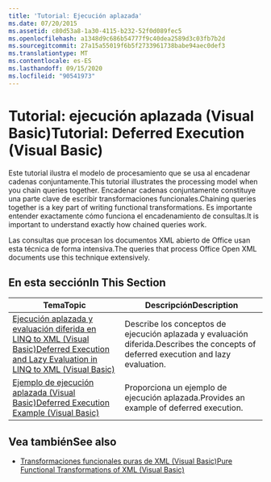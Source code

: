 ```yaml
---
title: 'Tutorial: Ejecución aplazada'
ms.date: 07/20/2015
ms.assetid: c80d53a8-1a30-4115-b232-52f0d089fec5
ms.openlocfilehash: a1348d9c686b54777f9c40dea2589d3c03fb7b2d
ms.sourcegitcommit: 27a15a55019f6b5f2733961738babe94aec0def3
ms.translationtype: MT
ms.contentlocale: es-ES
ms.lasthandoff: 09/15/2020
ms.locfileid: "90541973"
---
```

# <a name="tutorial-deferred-execution-visual-basic"></a><span data-ttu-id="de664-102">Tutorial: ejecución aplazada (Visual Basic)</span><span class="sxs-lookup"><span data-stu-id="de664-102">Tutorial: Deferred Execution (Visual Basic)</span></span>
<span data-ttu-id="de664-103">Este tutorial ilustra el modelo de procesamiento que se usa al encadenar cadenas conjuntamente.</span><span class="sxs-lookup"><span data-stu-id="de664-103">This tutorial illustrates the processing model when you chain queries together.</span></span> <span data-ttu-id="de664-104">Encadenar cadenas conjuntamente constituye una parte clave de escribir transformaciones funcionales.</span><span class="sxs-lookup"><span data-stu-id="de664-104">Chaining queries together is a key part of writing functional transformations.</span></span> <span data-ttu-id="de664-105">Es importante entender exactamente cómo funciona el encadenamiento de consultas.</span><span class="sxs-lookup"><span data-stu-id="de664-105">It is important to understand exactly how chained queries work.</span></span>  
  
 <span data-ttu-id="de664-106">Las consultas que procesan los documentos XML abierto de Office usan esta técnica de forma intensiva.</span><span class="sxs-lookup"><span data-stu-id="de664-106">The queries that process Office Open XML documents use this technique extensively.</span></span>  
  
## <a name="in-this-section"></a><span data-ttu-id="de664-107">En esta sección</span><span class="sxs-lookup"><span data-stu-id="de664-107">In This Section</span></span>  
  
|<span data-ttu-id="de664-108">Tema</span><span class="sxs-lookup"><span data-stu-id="de664-108">Topic</span></span>|<span data-ttu-id="de664-109">Descripción</span><span class="sxs-lookup"><span data-stu-id="de664-109">Description</span></span>|  
|-----------|-----------------|  
|[<span data-ttu-id="de664-110">Ejecución aplazada y evaluación diferida en LINQ to XML (Visual Basic)</span><span class="sxs-lookup"><span data-stu-id="de664-110">Deferred Execution and Lazy Evaluation in LINQ to XML (Visual Basic)</span></span>](../../../../standard/linq/deferred-execution-lazy-evaluation.md)|<span data-ttu-id="de664-111">Describe los conceptos de ejecución aplazada y evaluación diferida.</span><span class="sxs-lookup"><span data-stu-id="de664-111">Describes the concepts of deferred execution and lazy evaluation.</span></span>|  
|[<span data-ttu-id="de664-112">Ejemplo de ejecución aplazada (Visual Basic)</span><span class="sxs-lookup"><span data-stu-id="de664-112">Deferred Execution Example (Visual Basic)</span></span>](../../../../standard/linq/deferred-execution-example.md)|<span data-ttu-id="de664-113">Proporciona un ejemplo de ejecución aplazada.</span><span class="sxs-lookup"><span data-stu-id="de664-113">Provides an example of deferred execution.</span></span>|  
  
## <a name="see-also"></a><span data-ttu-id="de664-114">Vea también</span><span class="sxs-lookup"><span data-stu-id="de664-114">See also</span></span>

- [<span data-ttu-id="de664-115">Transformaciones funcionales puras de XML (Visual Basic)</span><span class="sxs-lookup"><span data-stu-id="de664-115">Pure Functional Transformations of XML (Visual Basic)</span></span>](../../../../standard/linq/introduction-pure-functional-transformations.md)
